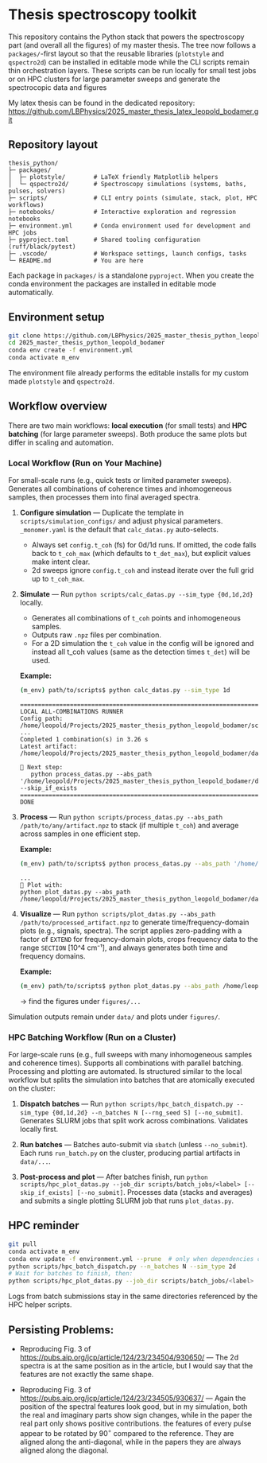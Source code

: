 # Thesis spectroscopy toolkit

This repository contains the Python stack that powers the spectroscopy part (and overall all the figures) of my master thesis.  The tree now follows a `packages/`-first layout so that the reusable libraries (`plotstyle` and `qspectro2d`) can be installed in editable mode while the CLI scripts remain thin orchestration layers. These scripts can be run locally for small test jobs or on HPC clusters for large parameter sweeps and generate the spectrocopic data and figures

My latex thesis can be found in the dedicated repository:
https://github.com/LBPhysics/2025_master_thesis_latex_leopold_bodamer.git

## Repository layout

```
thesis_python/
├─ packages/
│  ├─ plotstyle/        # LaTeX friendly Matplotlib helpers
│  └─ qspectro2d/       # Spectroscopy simulations (systems, baths, pulses, solvers)
├─ scripts/             # CLI entry points (simulate, stack, plot, HPC workflows)
├─ notebooks/           # Interactive exploration and regression notebooks
├─ environment.yml      # Conda environment used for development and HPC jobs
├─ pyproject.toml       # Shared tooling configuration (ruff/black/pytest)
├─ .vscode/             # Workspace settings, launch configs, tasks
└─ README.md            # You are here
```

Each package in `packages/` is a standalone `pyproject`.  When you create the conda environment the packages are installed in editable mode automatically.
## Environment setup

```bash
git clone https://github.com/LBPhysics/2025_master_thesis_python_leopold_bodamer.git
cd 2025_master_thesis_python_leopold_bodamer
conda env create -f environment.yml
conda activate m_env
```

The environment file already performs the editable installs for my custom made `plotstyle` and `qspectro2d`.

## Workflow overview

There are two main workflows: **local execution** (for small tests) and **HPC batching** (for large parameter sweeps). Both produce the same plots but differ in scaling and automation.

### Local Workflow (Run on Your Machine)
For small-scale runs (e.g., quick tests or limited parameter sweeps). Generates all combinations of coherence times and inhomogeneous samples, then processes them into final averaged spectra.

1. **Configure simulation** — Duplicate the template in `scripts/simulation_configs/` and adjust physical parameters. `_monomer.yaml` is the default that `calc_datas.py` auto-selects.
   - Always set `config.t_coh` (fs) for 0d/1d runs. If omitted, the code falls back to `t_coh_max` (which defaults to `t_det_max`), but explicit values make intent clear.
   - 2d sweeps ignore `config.t_coh` and instead iterate over the full grid up to `t_coh_max`.

1. **Simulate** — Run `python scripts/calc_datas.py --sim_type {0d,1d,2d}` locally.
   - Generates all combinations of `t_coh` points and inhomogeneous samples.
   - Outputs raw `.npz` files per combination.
   - For a 2D simulation the `t_coh` value in the config will be ignored and instead all t_coh values (same as the detection times `t_det`) will be used.

   **Example:**

   ```bash
   (m_env) path/to/scripts$ python calc_datas.py --sim_type 1d
   ```

   ```
   ================================================================================
   LOCAL ALL-COMBINATIONS RUNNER
   Config path: /home/leopold/Projects/2025_master_thesis_python_leopold_bodamer/scripts/simulation_configs/_monomer.yaml
   ...
   Completed 1 combination(s) in 3.26 s
   Latest artifact:
   /home/leopold/Projects/2025_master_thesis_python_leopold_bodamer/data/1_atoms/ME/RWA/t_dm300.0_t_wait10.0_dt_0.2_1/1d_run_t000_s000.npz

   🎯 Next step:
      python process_datas.py --abs_path '/home/leopold/Projects/2025_master_thesis_python_leopold_bodamer/data/1_atoms/ME/RWA/t_dm300.0_t_wait10.0_dt_0.2_1/1d_run_t000_s000.npz' --skip_if_exists
   ================================================================================
   DONE
   ```
3. **Process** — Run `python scripts/process_datas.py --abs_path /path/to/any/artifact.npz` to stack (if multiple `t_coh`) and average across samples in one efficient step.

   **Example:**

   ```bash
   (m_env) path/to/scripts$ python process_datas.py --abs_path '/home/leopold/Projects/2025_master_thesis_python_leopold_bodamer/data/1_atoms/ME/RWA/t_dm300.0_t_wait10.0_dt_0.2_1/1d_run_t000_s000.npz' --skip_if_exists
   ```

   ```
   ...
   🎯 Plot with:
   python plot_datas.py --abs_path /home/leopold/Projects/2025_master_thesis_python_leopold_bodamer/data/1_atoms/ME/RWA/t_dm300.0_t_wait10.0_dt_0.2_1/1d_inhom_averaged.npz
   ```

4. **Visualize** — Run `python scripts/plot_datas.py --abs_path /path/to/processed_artifact.npz` to generate time/frequency-domain plots (e.g., signals, spectra). The script applies zero-padding with a factor of `EXTEND` for frequency-domain plots, crops frequency data to the range `SECTION` [10^4 cm⁻¹], and always generates both time and frequency domains.

   **Example:**

   ```bash
   (m_env) path/to/scripts$ python plot_datas.py --abs_path /home/leopold/Projects/2025_master_thesis_python_leopold_bodamer/data/1_atoms/ME/RWA/t_dm300.0_t_wait10.0_dt_0.2_1/1d_inhom_averaged.npz
   ```

   -> find the figures under `figures/...`

Simulation outputs remain under `data/` and plots under `figures/`.

### HPC Batching Workflow (Run on a Cluster)
For large-scale runs (e.g., full sweeps with many inhomogeneous samples and coherence times). Supports all combinations with parallel batching. Processing and plotting are automated.
Is structured similar to the local workflow but splits the simulation into batches that are atomically executed on the cluster:

1. **Dispatch batches** — Run `python scripts/hpc_batch_dispatch.py --sim_type {0d,1d,2d} --n_batches N [--rng_seed S] [--no_submit]`. Generates SLURM jobs that split work across combinations. Validates locally first.

2. **Run batches** — Batches auto-submit via `sbatch` (unless `--no_submit`). Each runs `run_batch.py` on the cluster, producing partial artifacts in `data/...`.

3. **Post-process and plot** — After batches finish, run `python scripts/hpc_plot_datas.py --job_dir scripts/batch_jobs/<label> [--skip_if_exists] [--no_submit]`. Processes data (stacks and averages) and submits a single plotting SLURM job that runs `plot_datas.py`.

## HPC reminder

```bash
git pull
conda activate m_env
conda env update -f environment.yml --prune  # only when dependencies change
python scripts/hpc_batch_dispatch.py --n_batches N --sim_type 2d
# Wait for batches to finish, then:
python scripts/hpc_plot_datas.py --job_dir scripts/batch_jobs/<label>
```

Logs from batch submissions stay in the same directories referenced by the HPC helper scripts.

## Persisting Problems:

- Reproducing Fig. 3 of https://pubs.aip.org/jcp/article/124/23/234504/930650/ — The 2d spectra is at the same position as in the article, but I would say that the features are not exactly the same shape.

- Reproducing Fig. 3 of https://pubs.aip.org/jcp/article/124/23/234505/930637/ —  Again the position of the spectral features look good, but in my simulation, both the real and imaginary parts show sign changes, while in the paper the real part only shows positive contributions. the features of every pulse appear to be rotated by $90^{\circ}$ compared to the reference. They are aligned along the anti-diagonal, while in the papers they are always aligned along the diagonal.

